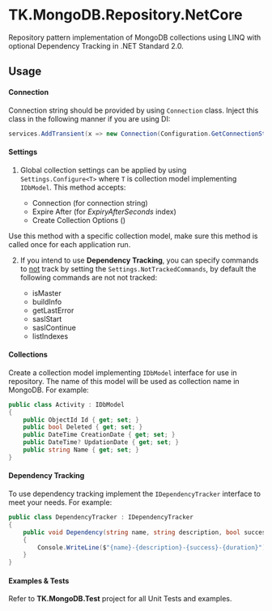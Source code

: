 # TK.MongoDB.Repository.NetCore

Repository pattern implementation of MongoDB collections using LINQ with optional Dependency Tracking in .NET Standard 2.0.

## Usage

#### Connection

Connection string should be provided by using `Connection` class. Inject this class in the following manner if you are using DI:

```c#
services.AddTransient(x => new Connection(Configuration.GetConnectionString("DefaultConnection")));
```

#### Settings

1. Global collection settings can be applied by using `Settings.Configure<T>` where `T` is collection model implementing `IDbModel`. This method accepts:

   - Connection (for connection string)
   - Expire After (for *ExpiryAfterSeconds* index)
   - Create Collection Options ()

Use this method with a specific collection model, make sure this method is called once for each application run.


2. If you intend to use **Dependency Tracking**, you can specify commands to <u>not</u> track by setting the `Settings.NotTrackedCommands`, by default the following commands are not not tracked:

   - isMaster
   - buildInfo
   - getLastError
   - saslStart
   - saslContinue
   - listIndexes

#### Collections

Create a collection model implementing `IDbModel` interface for use in repository. The name of this model will be used as collection name in MongoDB. For example:

```c#
public class Activity : IDbModel
{
    public ObjectId Id { get; set; }
    public bool Deleted { get; set; }
    public DateTime CreationDate { get; set; }
    public DateTime? UpdationDate { get; set; }
    public string Name { get; set; }
}
```

#### Dependency Tracking

To use dependency tracking implement the `IDependencyTracker` interface to meet your needs. For example:

```c#
public class DependencyTracker : IDependencyTracker
{
	public void Dependency(string name, string description, bool success, TimeSpan duration)
    {
    	Console.WriteLine($"{name}-{description}-{success}-{duration}");
    }
}
```

#### Examples & Tests

Refer to **TK.MongoDB.Test** project for all Unit Tests and examples.